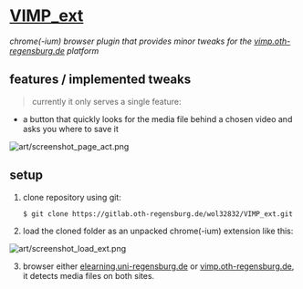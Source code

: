 # [VIMP_ext](https://gitlab.oth-regensburg.de/wol32832/VIMP_ext)

_chrome(-ium) browser plugin that provides minor tweaks for the [vimp.oth-regensburg.de](https://vimp.oth-regensburg.de/) platform_

## features / implemented tweaks

> currently it only serves a single feature:

- a button that quickly looks for the media file behind a chosen video and asks you where to save it

![art/screenshot_page_act.png](https://gitlab.oth-regensburg.de/wol32832/VIMP_ext/raw/master/art/screenshot_page_act.png)

## setup

1. clone repository using git:

    ```bash
    $ git clone https://gitlab.oth-regensburg.de/wol32832/VIMP_ext.git vimp_ext && cd vimp_ext
    ```

2. load the cloned folder as an unpacked chrome(-ium) extension like this:

![art/screenshot_load_ext.png](https://gitlab.oth-regensburg.de/wol32832/VIMP_ext/raw/master/art/screenshot_load_ext.png)

3. browser either [elearning.uni-regensburg.de](https://elearning.uni-regensburg.de) or [vimp.oth-regensburg.de](https://vimp.oth-regensburg.de/), it detects media files on both sites.
